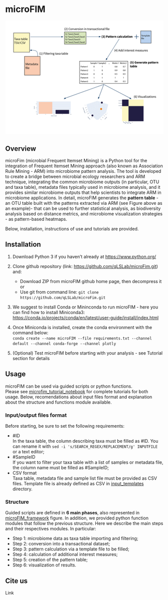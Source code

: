 # microFIM

![alt text](microFIM_framework.jpg)

## Overview
microFim (microbial Frequent Itemset Mining) is a Python tool for the integration of Frequent Itemset Mining approach (also known as Association Rule Mining - ARM) into microbiome pattern analysis.
The tool is developed to create a bridge between microbial ecology researchers and ARM technique, integrating the common microbiome outputs (in particular, OTU and taxa table), metadata files typically used in microbiome analysis, and it provides similar microbiome outputs that help scientists to integrate ARM in microbiome applications. In detail, microFIM generates the **pattern table** - an OTU table built with the patterns extracted via ARM (see Figure above as an example)- that can be used to further statistical analysis, as biodiversity analysis based on distance metrics, and microbiome visualization strategies - as pattern-based heatmaps.

Below, installation, instructions of use and tutorials are provided.

## Installation
1. Download Python 3 if you haven’t already at https://www.python.org/
2. Clone github repository (link: https://github.com/qLSLab/microFim.git) and:
    * Download ZIP from microFIM github home page, then decompress it\
    or 
    * Use git from command line: `git clone https://github.com/qLSLab/microFim.git`

3. We suggest to install Conda or Mininconda to run microFIM - here you can find how to install Miniconda3: https://conda.io/projects/conda/en/latest/user-guide/install/index.html

4. Once Miniconda is installed, create the conda environment with the command below: \
`conda create --name microFIM --file requirements.txt --channel default --channel conda-forge --channel plotly`

5. (Optional) Test microFIM before starting with your analysis - see Tutorial section for details

## Usage
microFIM can be used via guided scripts or python functions. \
Please see [microfim_tutorial_notebook](microfim_tutorial_notebook.ipynb) for complete tutorials for both usage.
Below, recomendations about input files format and explanation about the structure and functions module available.

### Input/output files format
Before starting, be sure to set the following requirements:
* #ID \
In the taxa table, the column describing taxa must be filled as #ID. You can rename it with `sed -i 's/SEARCH_REGEX/REPLACEMENT/g' INPUTFILE` \
or a text editor;
* #SampleID \
If you want to filter your taxa table with a list of samples or metadata file, the column name must be filled as #SampleID; 
* CSV format \
Taxa table, metadata file and sample list file must be provided as CSV files. Template file is already defined as CSV in [input_templates](input_templates) directory.

### Structure
Guided scripts are defined in **6 main phases**, also represented in [microFIM_framework](microFIM_framework.jpg) figure.
In addition, we provided python function modules that follow the previous structure. Here we describe the main steps and their respectives modules.
In particular:
* Step 1: microbiome data as taxa table importing and filtering;
* Step 2: conversion into a transactional dataset;
* Step 3: pattern calculation via a template file to be filled;
* Step 4: calculation of additional interest measures;
* Step 5: creation of the pattern table;
* Step 6: visualization of results.

## Cite us
Link
